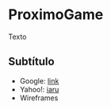 # ProximoGame

Texto

## Subtítulo

  - Google: [link](www.google.com)
  - Yahoo!: [iaru](www.yahoo.com)
  - Wireframes
